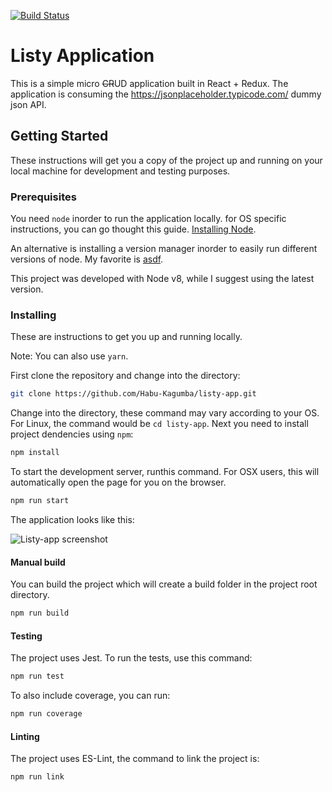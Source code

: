 [![Build Status](https://travis-ci.org/Habu-Kagumba/listy-app.svg?branch=master)](https://travis-ci.org/Habu-Kagumba/listy-app)


# Listy Application

This is a simple micro ~~CR~~UD application built in React + Redux. The application is consuming the https://jsonplaceholder.typicode.com/ dummy json API.

## Getting Started

These instructions will get you a copy of the project up and running on your local machine for development and testing purposes.

### Prerequisites

You need `node` inorder to run the application locally.
for OS specific instructions, you can go thought this guide. [Installing Node](https://github.com/nodejs/node/wiki/Installation).

An alternative is installing a version manager inorder to easily run different versions of node. My favorite is [asdf](https://github.com/asdf-vm/asdf).

This project was developed with Node v8, while I suggest using the latest version.

### Installing

These are instructions to get you up and running locally.

Note: You can also use `yarn`.

First clone the repository and change into the directory:

```sh
git clone https://github.com/Habu-Kagumba/listy-app.git
```

Change into the directory, these command may vary according to your OS. For Linux, the command would be `cd listy-app`. Next you need to install project dendencies using `npm`:

```sh
npm install
```

To start the development server, runthis command. For OSX users, this will automatically open the page for you on the browser.

```sh
npm run start
```
The application looks like this:

![Listy-app screenshot](http://res.cloudinary.com/habu-kagumba/image/upload/c_scale,r_7,w_3840/v1516262533/Screen_Shot_2018-01-18_at_11.00.47_aqbvd7.png)

#### Manual build

You can build the project which will create a build folder in the project root directory.

```sh
npm run build
```

#### Testing

The project uses Jest. To run the tests, use this command:

```sh
npm run test
```

To also include coverage, you can run:

```sh
npm run coverage
```

#### Linting

The project uses ES-Lint, the command to link the project is:

```sh
npm run link
```
